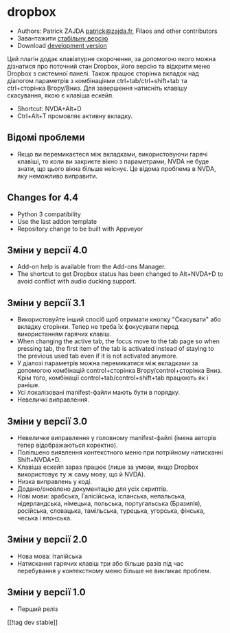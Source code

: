 # dropbox #

* Authors: Patrick ZAJDA <patrick@zajda.fr>, Filaos and other contributors
* Завантажити [стабільну версію][1]
* Download [development version][2]

Цей плагін додає клавіатурне скорочення, за допомогою якого можна дізнатися
про поточний стан Dropbox, його версію та відкрити меню Dropbox з системної
панелі. Також працює сторінка вкладок над діалогом параметрів з комбінаціями
ctrl+tab/ctrl+shift+tab та ctrl+сторінка Вгору/Вниз. Для завершення
натисніть клавішу скасування, якою є клавіша ескейп.

* Shortcut: NVDA+Alt+D
* Ctrl+Alt+T промовляє активну вкладку.

## Відомі проблеми ##

* Якщо ви перемикаєтеся між вкладками, використовуючи гарячі клавіші, то коли ви закриєте вікно з параметрами, NVDA не буде знати, що цього вікна більше неіснує.
Це відома проблема в NVDA, яку неможливо виправити.


## Changes for 4.4 ##

* Python 3 compatibility
* Use the last addon template
* Repository change to be built with Appveyor

## Зміни у версії 4.0 ##

* Add-on help is available from the Add-ons Manager.
* The shortcut to get Dropbox status has been changed to Alt+NVDA+D to avoid
  conflict with audio ducking support.

## Зміни у версії 3.1 ##

* Використовуйте інший спосіб щоб отримати кнопку "Скасувати" або вкладку
  сторінки. Тепер не треба їх фокусувати перед використанням гарячих клавіш.
* When changing the active tab, the focus move to the tab page so when
  pressing tab, the first item of the tab is activated instead of staying to
  the previous used tab even if it is not activated anymore.
* У діалозі параметрів можна перемикатися між вкладками за допомогою
  комбінацій control+сторінка Вгору/control+сторінка Вниз. Крім того,
  комбінації control+tab/control+shift+tab працюють як і раніше.
* Усі локалізовані manifest-файли мають бути в порядку.
* Невеличкі виправлення.

## Зміни у версії 3.0 ##

* Невеличке виправлення у головному manifest-файлі (імена авторів тепер
  відображаються коректно).
* Поліпшено виявлення контекстного меню при потрійному натисканні
  Shift+NVDA+D.
* Клавіша ескейп зараз працює (лише за умови, якщо Dropbox використовує ту ж
  саму мову, що й NVDA).
* Низка виправлень у коді.
* Додано/оновлено документацію для усіх скриптів.
* Нові мови: арабська, Галісійська, іспанська, непальська, нідерландська,
  німецька, польська, португальська (Бразилія), російська, словацька,
  тамільська, турецька, угорська, фінська, чеська і японська.

## Зміни у версії 2.0 ##

* Нова мова: італійська
* Натискання гарячих клавіш три або більше разів під час перебування у
  контекстному меню більше не викликає проблем.

## Зміни у версії 1.0 ##

* Перший реліз

[[!tag dev stable]]

[1]: https://addons.nvda-project.org/files/get.php?file=dx

[2]: https://addons.nvda-project.org/files/get.php?file=dx-dev

